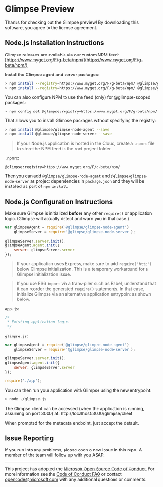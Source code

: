 # Glimpse Preview

Thanks for checking out the Glimpse preview! By downloading this software, you agree to the license agreement.

## Node.js Installation Instructions

Glimpse releases are available via our custom NPM feed: [https://www.myget.org/F/g-beta/npm/](https://www.myget.org/F/g-beta/npm/)

Install the Glimpse agent and server packages:
 
```bash
> npm install --registry=https://www.myget.org/F/g-beta/npm/ @glimpse/glimpse-node-agent --save
> npm install --registry=https://www.myget.org/F/g-beta/npm/ @glimpse/glimpse-node-server --save
```

You can also configure NPM to use the feed (only) for @glimpse-scoped packages:

```bash 
> npm config set @glimpse:registry=https://www.myget.org/F/g-beta/npm/
```
 
That allows you to install Glimpse packages without specifying the registry:
 
```bash
> npm install @glimpse/glimpse-node-agent --save
> npm install @glimpse/glimpse-node-server --save
```

> If your Node.js application is hosted in the Cloud, create a `.npmrc` file to store the NPM feed in the root project folder.

`.npmrc`:

```text
@glimpse:registry=https://www.myget.org/F/g-beta/npm/
```

Then you can add `@glimpse/glimpse-node-agent` and `@glimpse/glimpse-node-server` as project dependencies in `package.json` and they will be installed as part of `npm install`. 

## Node.js Configuration Instructions

Make sure Glimpse is initialized **before** any other `require()` or application logic.  (Glimpse will actually detect and warn you in that case.)

```javascript 
var glimpseAgent = require('@glimpse/glimpse-node-agent'),
    glimpseServer = require('@glimpse/glimpse-node-server');
 
glimpseServer.server.init();
glimpseAgent.agent.init({
    server: glimpseServer.server
});
```

> If your application uses Express, make sure to add `require('http')` below Glimpse initialization.  This is a temporary workaround for a Glimpse initialization issue.

> If you use ES6 `import` via a trans-piler such as Babel, understand that it can reorder the generated `require()` statements. In that case, initialize Glimpse via an alternative application entrypoint as shown below.

`app.js`:

```javascript
/*
 * Existing application logic.
 */
```

`glimpse.js`:

```javascript 
var glimpseAgent = require('@glimpse/glimpse-node-agent'),
    glimpseServer = require('@glimpse/glimpse-node-server');
 
glimpseServer.server.init();
glimpseAgent.agent.init({
    server: glimpseServer.server
});

require('./app');
```

You can then run your application with Glimpse using the new entrypoint:

```bash
> node ./glimpse.js
```

The Glimpse client can be accessed (when the application is running, assuming on port 3000) at: http://localhost:3000/glimpse/client

When prompted for the metadata endpoint, just accept the default.

## Issue Reporting

If you run into any problems, please open a new issue in this repo. A member of the team will follow up with you ASAP.

---

This project has adopted the [Microsoft Open Source Code of Conduct](https://opensource.microsoft.com/codeofconduct/). For more information see the [Code of Conduct FAQ](https://opensource.microsoft.com/codeofconduct/faq/) or contact [opencode@microsoft.com](mailto:opencode@microsoft.com) with any additional questions or comments.
